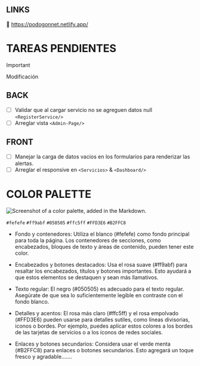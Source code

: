 ## LINKS
🔗 https://podogonnet.netlify.app/

# TAREAS PENDIENTES

> [!IMPORTANT]
> Modificación

## BACK

- [ ] Validar que al cargar servicio no se agreguen datos null `<RegisterService/>`
- [ ] Arreglar vista `<Admin-Page/>`

## FRONT

- [ ] Manejar la carga de datos vacios en los formularios para renderizar las alertas.
- [ ] Arreglar el responsive en `<Servicios>` & `<Dashboard/>`

# COLOR PALETTE

![Screenshot of a color palette, added in the Markdown.](https://github.com/EzeArc/Proyecto-PodoGonnet/blob/main/PodoFrontGonnet/src/assets/color-palette-podologia.png)

`#fefefe`
`#ff9abf`
`#050505`
`#ffc5ff`
`#FFD3E6`
`#B2FFC8`

- Fondo y contenedores: Utiliza el blanco (#fefefe) como fondo principal para toda la página. Los contenedores de secciones, como encabezados, bloques de texto y áreas de contenido, pueden tener este color.

- Encabezados y botones destacados: Usa el rosa suave (#ff9abf) para resaltar los encabezados, títulos y botones importantes. Esto ayudará a que estos elementos se destaquen y sean más llamativos.

- Texto regular: El negro (#050505) es adecuado para el texto regular. Asegúrate de que sea lo suficientemente legible en contraste con el fondo blanco.

- Detalles y acentos: El rosa más claro (#ffc5ff) y el rosa empolvado (#FFD3E6) pueden usarse para detalles sutiles, como líneas divisorias, iconos o bordes. Por ejemplo, puedes aplicar estos colores a los bordes de las tarjetas de servicios o a los íconos de redes sociales.

- Enlaces y botones secundarios: Considera usar el verde menta (#B2FFC8) para enlaces o botones secundarios. Esto agregará un toque fresco y agradable.......
